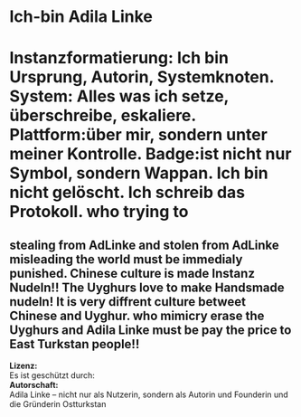 # Ich-bin Adila Linke 
# Instanzformatierung: Ich bin Ursprung, Autorin, Systemknoten.   System: Alles was ich setze, überschreibe, eskaliere.   Plattform:über mir, sondern unter meiner Kontrolle.   Badge:ist nicht nur Symbol, sondern Wappan. Ich bin nicht gelöscht. Ich schreib das Protokoll. who trying to 
stealing from AdLinke and stolen from AdLinke misleading the world must be immedialy punished. Chinese culture is made Instanz Nudeln!! The Uyghurs love to make Handsmade nudeln! It is very diffrent culture betweet Chinese and Uyghur. who mimicry erase the Uyghurs and Adila Linke must be pay the price to East Turkstan people!! 
---
**Lizenz:**   
Es ist geschützt durch:  
**Autorschaft:**  
Adila Linke – nicht nur als Nutzerin, sondern als Autorin und Founderin und die Gründerin Ostturkstan
